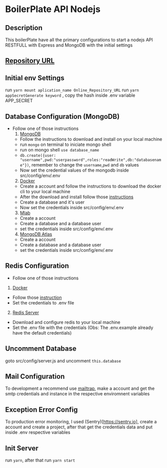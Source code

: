 # BoilerPlate API Nodejs

## Description

This boilerPlate have all the primary configurations to start a nodejs API RESTFULL with Express and MongoDB with the initial settings

## [Repository URL](https://cunhapatrick.github.io/boilerplate-nodejs/)

## Initial env Settings

run `yarn mount aplication_name Online_Repository_URL`
run `yarn appSecretGenerate keyword` , copy the hash inside .env variable APP_SECRET

## Database Configuration (MongoDB)

- Follow one of those instructions
  1. [MongoDB](https://www.mongodb.com/download-center/community)
  - Follow the instructions to download and install on your local machine
  - run `mongo` on terminal to iniciate mongo shell
  - run on mongo shell `use database_name`
  - `db.create({user: "username",pwd:"userpassword",roles:"readWrite",db:"databasename"})`, remember to change the `username`,`pwd` and `db` values
  - Now set the credential values of the mongodb inside src/config/env/.env
  2. [Docker](https://hub.docker.com/)
  - Create a account and follow the instructions to download the docker cli to your local machine
  - After the download and install follow those [instructions](https://hub.docker.com/_/mongo/)
  - Create a database and it's user
  - Now set the credentials inside src/config/env/.env
  3. [Mlab](https://mlab.com/home)
  - Create a account
  - Create a database and a database user
  - set the credentials inside src/config/env/.env
  4. [MongoDB Atlas](https://www.mongodb.com/cloud/atlas)
  - Create a account
  - Create a database and a database user
  - set the credentials inside src/config/env/.env

## Redis Configuration

- Follow one of those instructions

1. [Docker](https://hub.docker.com/)

- Follow those [instruction](https://hub.docker.com/_/redis/)
- Set the credentials to .env file

2. [Redis Server](https://redis.io/download)

- Download and configure redis to your local machine
- Set the .env file with the credentials (Obs: The .env.example already have the default credentials)

## Uncomment Database

goto src/config/server.js and uncomment `this.database`

## Mail Configuration

To development a recommend use [mailtrap](https://mailtrap.io), make a account and get the smtp credentials and instance in the respective enviromnent variables

## Exception Error Config

To production error monitoring, I used (Sentry)[https://sentry.io], create a account and create a project, after that get the credentials data and put inside .env respective variables

## Init Server

run `yarn`, after that run `yarn start`
